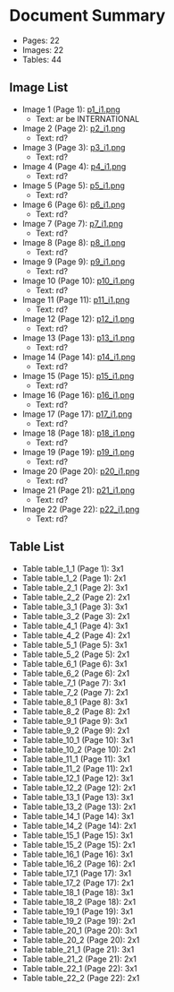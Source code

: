 # Document Summary

- Pages: 22
- Images: 22
- Tables: 44

## Image List

- Image 1 (Page 1): [p1_i1.png](pdf_images/p1_i1.png)
  - Text: ar be
INTERNATIONAL
- Image 2 (Page 2): [p2_i1.png](pdf_images/p2_i1.png)
  - Text: rd?
- Image 3 (Page 3): [p3_i1.png](pdf_images/p3_i1.png)
  - Text: rd?
- Image 4 (Page 4): [p4_i1.png](pdf_images/p4_i1.png)
  - Text: rd?
- Image 5 (Page 5): [p5_i1.png](pdf_images/p5_i1.png)
  - Text: rd?
- Image 6 (Page 6): [p6_i1.png](pdf_images/p6_i1.png)
  - Text: rd?
- Image 7 (Page 7): [p7_i1.png](pdf_images/p7_i1.png)
  - Text: rd?
- Image 8 (Page 8): [p8_i1.png](pdf_images/p8_i1.png)
  - Text: rd?
- Image 9 (Page 9): [p9_i1.png](pdf_images/p9_i1.png)
  - Text: rd?
- Image 10 (Page 10): [p10_i1.png](pdf_images/p10_i1.png)
  - Text: rd?
- Image 11 (Page 11): [p11_i1.png](pdf_images/p11_i1.png)
  - Text: rd?
- Image 12 (Page 12): [p12_i1.png](pdf_images/p12_i1.png)
  - Text: rd?
- Image 13 (Page 13): [p13_i1.png](pdf_images/p13_i1.png)
  - Text: rd?
- Image 14 (Page 14): [p14_i1.png](pdf_images/p14_i1.png)
  - Text: rd?
- Image 15 (Page 15): [p15_i1.png](pdf_images/p15_i1.png)
  - Text: rd?
- Image 16 (Page 16): [p16_i1.png](pdf_images/p16_i1.png)
  - Text: rd?
- Image 17 (Page 17): [p17_i1.png](pdf_images/p17_i1.png)
  - Text: rd?
- Image 18 (Page 18): [p18_i1.png](pdf_images/p18_i1.png)
  - Text: rd?
- Image 19 (Page 19): [p19_i1.png](pdf_images/p19_i1.png)
  - Text: rd?
- Image 20 (Page 20): [p20_i1.png](pdf_images/p20_i1.png)
  - Text: rd?
- Image 21 (Page 21): [p21_i1.png](pdf_images/p21_i1.png)
  - Text: rd?
- Image 22 (Page 22): [p22_i1.png](pdf_images/p22_i1.png)
  - Text: rd?

## Table List

- Table table_1_1 (Page 1): 3x1
- Table table_1_2 (Page 1): 2x1
- Table table_2_1 (Page 2): 3x1
- Table table_2_2 (Page 2): 2x1
- Table table_3_1 (Page 3): 3x1
- Table table_3_2 (Page 3): 2x1
- Table table_4_1 (Page 4): 3x1
- Table table_4_2 (Page 4): 2x1
- Table table_5_1 (Page 5): 3x1
- Table table_5_2 (Page 5): 2x1
- Table table_6_1 (Page 6): 3x1
- Table table_6_2 (Page 6): 2x1
- Table table_7_1 (Page 7): 3x1
- Table table_7_2 (Page 7): 2x1
- Table table_8_1 (Page 8): 3x1
- Table table_8_2 (Page 8): 2x1
- Table table_9_1 (Page 9): 3x1
- Table table_9_2 (Page 9): 2x1
- Table table_10_1 (Page 10): 3x1
- Table table_10_2 (Page 10): 2x1
- Table table_11_1 (Page 11): 3x1
- Table table_11_2 (Page 11): 2x1
- Table table_12_1 (Page 12): 3x1
- Table table_12_2 (Page 12): 2x1
- Table table_13_1 (Page 13): 3x1
- Table table_13_2 (Page 13): 2x1
- Table table_14_1 (Page 14): 3x1
- Table table_14_2 (Page 14): 2x1
- Table table_15_1 (Page 15): 3x1
- Table table_15_2 (Page 15): 2x1
- Table table_16_1 (Page 16): 3x1
- Table table_16_2 (Page 16): 2x1
- Table table_17_1 (Page 17): 3x1
- Table table_17_2 (Page 17): 2x1
- Table table_18_1 (Page 18): 3x1
- Table table_18_2 (Page 18): 2x1
- Table table_19_1 (Page 19): 3x1
- Table table_19_2 (Page 19): 2x1
- Table table_20_1 (Page 20): 3x1
- Table table_20_2 (Page 20): 2x1
- Table table_21_1 (Page 21): 3x1
- Table table_21_2 (Page 21): 2x1
- Table table_22_1 (Page 22): 3x1
- Table table_22_2 (Page 22): 2x1
